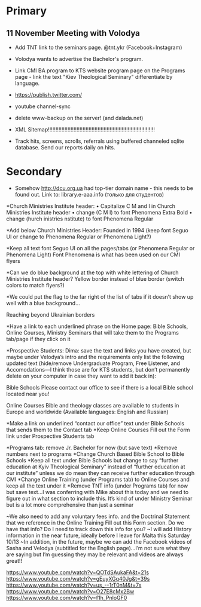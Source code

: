 # Primary

## 11 November Meeting with Volodya

- Add TNT link to the seminars page. @tnt.ykr (Facebook+Instagram)
- Volodya wants to advertise the Bachelor's program.
- Link CMI BA program to KTS website program page on the Programs page - link the text "Kiev Theological Seminary" differentiate by language.
- https://publish.twitter.com/

- youtube channel-sync
- delete www-backup on the server! (and dalada.net)
- XML Sitemap!!!!!!!!!!!!!!!!!!!!!!!!!!!!!!!!!!!!!!!!!!!!!!!!!!!!!!!!!!!!!!!!!!!!!!!
- Track hits, screens, scrolls, referrals using buffered channeled sqlite database. Send our reports daily on hits.

# Secondary

- Somehow http://dcu.org.ua had top-tier domain name - this needs to be found out.
  Link to: library.e-aaa.info (только для студентов)

\*Church Ministries Institute header:
• Capitalize C M and I in Church Ministries Institute header
• change (C M I) to font Phenomena Extra Bold
• change (hurch inistries nstitute) to font Phenomena Regular

\*Add below Church Ministries Header:
Founded in 1994 (keep font Seguo UI or change to Phenomena Regular or Phenomena Light?)

\*Keep all text font Seguo UI on all the pages/tabs (or Phenomena Regular or Phenomena Light) Font Phenomena is what has been used on our CMI flyers

\*Can we do blue background at the top with white lettering of Church Ministries Institute header?
Yellow border instead of blue border (switch colors to match flyers?)

\*We could put the flag to the far right of the list of tabs if it doesn’t show up well with a blue background…

Reaching beyond Ukrainian borders

\*Have a link to each underlined phrase on the Home page: Bible Schools, Online Courses, Ministry Seminars that will take them to the Programs tab/page if they click on it

\*Prospective Students: Dima: save the text and links you have created, but maybe under Velodya’s intro and the requirements only list the following updated text (hide/remove Undergraduate Program, Free Listener, and Accomodations—I think those are for KTS students, but don’t permanently delete on your computer in case they want to add it back in):

Bible Schools
Please contact our office to see if there is a local Bible school located near you!

Online Courses
Bible and theology classes are available to students in Europe and worldwide (Available languages: English and Russian)

*Make a link on underlined “contact our office” text under Bible Schools that sends them to the Contact tab
*Keep Online Courses Fill out the Form link under Prospective Students tab

*Programs tab: remove Jr. Bachelor for now (but save text)
*Remove numbers next to programs
*Change Church Based Bible School to Bible Schools
*Keep all text under Bible Schools but change to say “further education at Kyiv Theological Seminary” instead of “further education at our institute” unless we do mean they can receive further education through CMI
*Change Online Training (under Programs tab) to Online Courses and keep all the text under it
*Remove TNT info (under Programs tab) for now but save text…I was conferring with Mike about this today and we need to figure out in what section to include this. It’s kind of under Ministry Seminar but is a lot more comprehensive than just a seminar

~We also need to add any voluntary fees info. and the Doctrinal Statement that we reference in the Online Training Fill out this Form section. Do we have that info? Do I need to track down this info for you?
~I will add History information in the near future, ideally before I leave for Malta this Saturday 10/13
~In addition, in the future, maybe we can add the Facebook videos of Sasha and Velodya (subtitled for the English page)…I’m not sure what they are saying but I’m guessing they may be relevant and videos are always great!!

https://www.youtube.com/watch?v=QOTdSAukaFA&t=21s
https://www.youtube.com/watch?v=gEuyXGq40Jg&t=39s
https://www.youtube.com/watch?v=us_--1rT0nM&t=7s
https://www.youtube.com/watch?v=O27E8cMx2Bw
https://www.youtube.com/watch?v=f1h_PnloGF0
